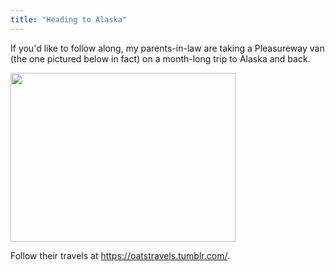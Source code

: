 ```yaml
---
title: "Heading to Alaska"
---
```

<p>If you'd like to follow along, my parents-in-law are taking a Pleasureway van (the one pictured below in fact) on a month-long trip to Alaska and back.</p>
<p><img src="https://chrisenns.com/wp-content/uploads/2010/06/Ready-for-the-road1.jpeg" alt="" title="Ready for the road" width="360" height="270" class="aligncenter size-full wp-image-2274" /></p>
<p>Follow their travels at <a href="https://oatstravels.tumblr.com/">https://oatstravels.tumblr.com/</a>.</p>

